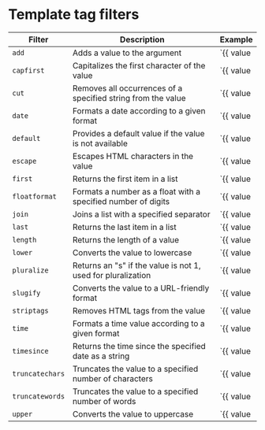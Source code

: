 # Template tag filters 
| Filter         | Description                                                  | Example                                     |
|----------------|--------------------------------------------------------------|---------------------------------------------|
| `add`          | Adds a value to the argument                                 | `{{ value|add:2 }}`                        |
| `capfirst`     | Capitalizes the first character of the value                 | `{{ value|capfirst }}`                     |
| `cut`          | Removes all occurrences of a specified string from the value | `{{ value|cut:" " }}`                      |
| `date`         | Formats a date according to a given format                   | `{{ value|date:"Y-m-d" }}`                 |
| `default`      | Provides a default value if the value is not available       | `{{ value|default:"N/A" }}`                |
| `escape`       | Escapes HTML characters in the value                         | `{{ value|escape }}`                       |
| `first`        | Returns the first item in a list                             | `{{ value|first }}`                        |
| `floatformat`  | Formats a number as a float with a specified number of digits| `{{ value|floatformat:2 }}`                |
| `join`         | Joins a list with a specified separator                       | `{{ value|join:", " }}`                    |
| `last`         | Returns the last item in a list                               | `{{ value|last }}`                         |
| `length`       | Returns the length of a value                                 | `{{ value|length }}`                       |
| `lower`        | Converts the value to lowercase                               | `{{ value|lower }}`                        |
| `pluralize`    | Returns an "s" if the value is not 1, used for pluralization | `{{ value|pluralize }}`                    |
| `slugify`      | Converts the value to a URL-friendly format                   | `{{ value|slugify }}`                      |
| `striptags`    | Removes HTML tags from the value                              | `{{ value|striptags }}`                    |
| `time`         | Formats a time value according to a given format              | `{{ value|time:"H:i" }}`                   |
| `timesince`    | Returns the time since the specified date as a string         | `{{ value|timesince }}`                    |
| `truncatechars`| Truncates the value to a specified number of characters       | `{{ value|truncatechars:10 }}`             |
| `truncatewords`| Truncates the value to a specified number of words            | `{{ value|truncatewords:5 }}`              |
| `upper`        | Converts the value to uppercase                               | `{{ value|upper }}`                        |
